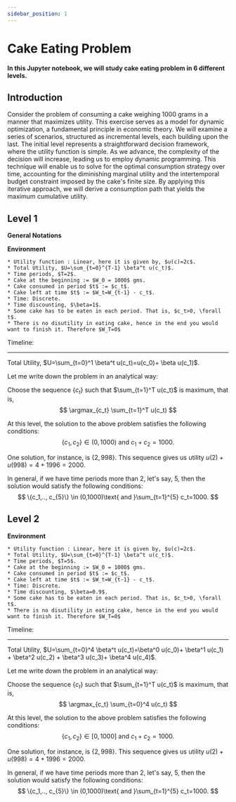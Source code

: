 ```yaml
---
sidebar_position: 1
---
```

# Cake Eating Problem

**In this Jupyter notebook, we will study cake eating problem in 6 different levels.**

## Introduction

<div style={{textAlign: 'justify' }}>
Consider the problem of consuming a cake weighing 1000 grams in a manner that maximizes utility. This exercise serves as a model for dynamic optimization, a fundamental principle in economic theory. We will examine a series of scenarios, structured as incremental levels, each building upon the last. The initial level represents a straightforward decision framework, where the utility function is simple. As we advance, the complexity of the decision will increase, leading us to employ dynamic programming. This technique will enable us to solve for the optimal consumption strategy over time, accounting for the diminishing marginal utility and the intertemporal budget constraint imposed by the cake's finite size. By applying this iterative approach, we will derive a consumption path that yields the maximum cumulative utility.
</div>

## Level 1

**General Notations**



**Environment**
    
    * Utility function : Linear, here it is given by, $u(c)=2c$.
    * Total Utility, $U=\sum_{t=0}^{T-1} \beta^t u(c_t)$.
    * Time periods, $T=2$.
    * Cake at the beginning := $W_0 = 1000$ gms.
    * Cake consumed in period $t$ := $c_t$.
    * Cake left at time $t$ := $W_t=W_{t-1} - c_t$.
    * Time: Discrete.
    * Time discounting, $\beta=1$.
    * Some cake has to be eaten in each period. That is, $c_t>0, \forall t$.
    * There is no disutility in eating cake, hence in the end you would want to finish it. Therefore $W_T=0$

Timeline:

---

Total Utility, $U=\sum_{t=0}^1 \beta^t u(c_t)=u(c_0)+ \beta u(c_1)$.

Let me write down the problem in an analytical way:

Choose the sequence $\{c_t\}$ such that $\sum_{t=1}^T u(c_t)$ is maximum, that is,
$$
\argmax_{c_t} \sum_{t=1}^T u(c_t)
$$

At this level, the solution to the above problem satisfies the following conditions:
$$
\{c_1, c_2\} \in (0,1000)\text{ and }c_1+c_2=1000.
$$

One solution, for instance, is $\{2,998\}$. This sequence gives us utility $u(2) + u(998)= 4+1996=2000$.

In general, if we have time periods more than 2, let's say, 5, then the solution would satisfy the following conditions:
$$
\{c_1,.., c_{5}\} \in (0,1000)\text{ and }\sum_{t=1}^{5} c_t=1000.
$$

## Level 2

**Environment**
    
    * Utility function : Linear, here it is given by, $u(c)=2c$.
    * Total Utility, $U=\sum_{t=0}^{T-1} \beta^t u(c_t)$.
    * Time periods, $T=5$.
    * Cake at the beginning := $W_0 = 1000$ gms.
    * Cake consumed in period $t$ := $c_t$.
    * Cake left at time $t$ := $W_t=W_{t-1} - c_t$.
    * Time: Discrete.
    * Time discounting, $\beta=0.9$.
    * Some cake has to be eaten in each period. That is, $c_t>0, \forall t$.
    * There is no disutility in eating cake, hence in the end you would want to finish it. Therefore $W_T=0$

Timeline:

---

Total Utility, $U=\sum_{t=0}^4 \beta^t u(c_t)=\beta^0 u(c_0)+ \beta^1 u(c_1) + \beta^2 u(c_2) + \beta^3 u(c_3)+ \beta^4 u(c_4)$.

Let me write down the problem in an analytical way:

Choose the sequence $\{c_t\}$ such that $\sum_{t=1}^T u(c_t)$ is maximum, that is,
$$
\argmax_{c_t} \sum_{t=0}^4 u(c_t)
$$

At this level, the solution to the above problem satisfies the following conditions:
$$
\{c_1, c_2\} \in [0,1000]\text{ and }c_1+c_2=1000.
$$

One solution, for instance, is $\{2,998\}$. This sequence gives us utility $u(2) + u(998)= 4+1996=2000$.

In general, if we have time periods more than 2, let's say, 5, then the solution would satisfy the following conditions:
$$
\{c_1,.., c_{5}\} \in (0,1000)\text{ and }\sum_{t=1}^{5} c_t=1000.
$$